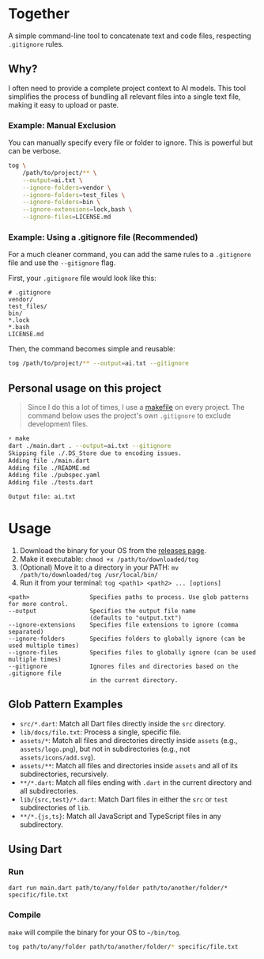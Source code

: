 # Together

A simple command-line tool to concatenate text and code files, respecting `.gitignore` rules.

## Why?
I often need to provide a complete project context to AI models. This tool simplifies the process of bundling all relevant files into a single text file, making it easy to upload or paste.

### Example: Manual Exclusion
You can manually specify every file or folder to ignore. This is powerful but can be verbose.

```bash
tog \
    /path/to/project/** \
    --output=ai.txt \
    --ignore-folders=vendor \
    --ignore-folders=test_files \
    --ignore-folders=bin \
    --ignore-extensions=lock,bash \
    --ignore-files=LICENSE.md
```

### Example: Using a .gitignore file (Recommended)
For a much cleaner command, you can add the same rules to a `.gitignore` file and use the `--gitignore` flag.

First, your `.gitignore` file would look like this:
```gitignore
# .gitignore
vendor/
test_files/
bin/
*.lock
*.bash
LICENSE.md
```

Then, the command becomes simple and reusable:
```bash
tog /path/to/project/** --output=ai.txt --gitignore
```

## Personal usage on this project
> Since I do this a lot of times, I use a [makefile](Makefile) on every project. The command below uses the project's own `.gitignore` to exclude development files.

```bash
⚡ make
dart ./main.dart . --output=ai.txt --gitignore
Skipping file ./.DS_Store due to encoding issues.
Adding file ./main.dart
Adding file ./README.md
Adding file ./pubspec.yaml
Adding file ./tests.dart

Output file: ai.txt
```

# Usage

1. Download the binary for your OS from the [releases page](//github.com/insign/together/releases).
2. Make it executable: `chmod +x /path/to/downloaded/tog`
3. (Optional) Move it to a directory in your PATH: `mv /path/to/downloaded/tog /usr/local/bin/`
4. Run it from your terminal: `tog <path1> <path2> ... [options]`

```
<path>                 Specifies paths to process. Use glob patterns for more control.
--output               Specifies the output file name
                       (defaults to "output.txt")
--ignore-extensions    Specifies file extensions to ignore (comma separated)
--ignore-folders       Specifies folders to globally ignore (can be used multiple times)
--ignore-files         Specifies files to globally ignore (can be used multiple times)
--gitignore            Ignores files and directories based on the .gitignore file
                       in the current directory.
```

## Glob Pattern Examples

- `src/*.dart`: Match all Dart files directly inside the `src` directory.
- `lib/docs/file.txt`: Process a single, specific file.
- `assets/*`: Match all files and directories directly inside `assets` (e.g., `assets/logo.png`), but not in subdirectories (e.g., not `assets/icons/add.svg`).
- `assets/**`: Match all files and directories inside `assets` and all of its subdirectories, recursively.
- `**/*.dart`: Match all files ending with `.dart` in the current directory and all subdirectories.
- `lib/{src,test}/*.dart`: Match Dart files in either the `src` or `test` subdirectories of `lib`.
- `**/*.{js,ts}`: Match all JavaScript and TypeScript files in any subdirectory.

## Using Dart

### Run
`dart run main.dart path/to/any/folder path/to/another/folder/* specific/file.txt`

### Compile
`make` will compile the binary for your OS to `~/bin/tog`.

```bash
tog path/to/any/folder path/to/another/folder/* specific/file.txt
```
